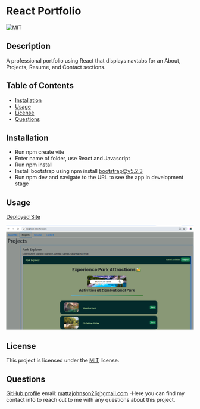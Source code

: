 # React Portfolio
![MIT](https://img.shields.io/badge/License-MIT-yellow.svg)

## Description
A professional portfolio using React that displays navtabs for an About, Projects, Resume, and Contact sections.

## Table of Contents
- [Installation](#installation)
- [Usage](#usage)
- [License](#license)
- [Questions](#questions)

## Installation
- Run npm create vite
- Enter name of folder, use React and Javascript
- Run npm install
- Install bootstrap using npm install bootstrap@v5.2.3
- Run npm dev and navigate to the URL to see the app in development stage

## Usage
[Deployed Site](https://mattaj26-react-portfolio.netlify.app/)

![Screenshot](src/assets/react-portfolio-screenshot.png)

## License

This project is licensed under the [MIT](https://opensource.org/licenses/MIT) license.

## Questions
[GitHub profile](github.com/MattAJ26) email: mattajohnson26@gmail.com
-Here you can find my contact info to reach out to me with any questions about this project.